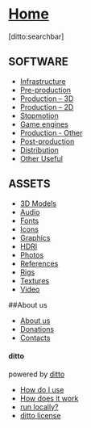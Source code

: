 # [Home]()

[ditto:searchbar]


## SOFTWARE
- [Infrastructure](#docs/sw_infrastructure)
- [Pre-production](#docs/sw_preprod)
- [Production – 3D](#docs/sw_prod_3d)
- [Production – 2D](#docs/sw_prod_2d)
- [Stopmotion](#docs/sw_prod_stopmotion)
- [Game engines](#docs/sw_prod_gameengines)
- [Production - Other](#docs/sw_prod_other)
- [Post-production](#docs/sw_postprod)
- [Distribution](#docs/sw_other_distribution)
- [Other Useful](#docs/sw_other_useful)

## ASSETS
- [3D Models](#docs/assets_3dmodels)
- [Audio](#docs/assets_audio)
- [Fonts](#docs/assets_fonts)
- [Icons](#docs/assets_icons)
- [Graphics](#docs/assets_graphics)
- [HDRI](#docs/assets_hdri)
- [Photos](#docs/assets_photos)
- [References](#docs/assets_references)
- [Rigs](#docs/assets_rigs)
- [Textures](#docs/assets_textures)
- [Video](#docs/assets_video)


##About us
- [About us](#docs/about_us)
- [Donations](#docs/donations)
- [Contacts](#docs/contact_us)

#### ditto

powered by [ditto](https://github.com/chutsu/ditto/)
- [How do I use](#docs/how_do_i_use_ditto)
- [How does it work](#docs/how_does_it_work)
- [run locally?](#docs/how_do_i_run_ditto_locally)
- [ditto license](#docs/ditto_license)


